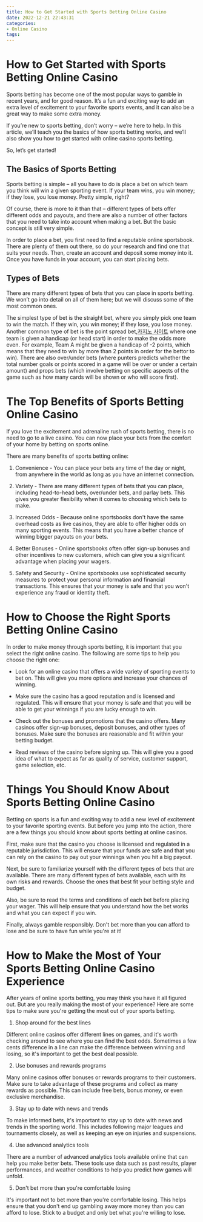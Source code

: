 ```yaml
---
title: How to Get Started with Sports Betting Online Casino
date: 2022-12-21 22:43:31
categories:
- Online Casino
tags:
---
```



#  How to Get Started with Sports Betting Online Casino

Sports betting has become one of the most popular ways to gamble in recent years, and for good reason. It’s a fun and exciting way to add an extra level of excitement to your favorite sports events, and it can also be a great way to make some extra money.

If you’re new to sports betting, don’t worry – we’re here to help. In this article, we’ll teach you the basics of how sports betting works, and we’ll also show you how to get started with online casino sports betting.

So, let’s get started!




## The Basics of Sports Betting

Sports betting is simple – all you have to do is place a bet on which team you think will win a given sporting event. If your team wins, you win money; if they lose, you lose money. Pretty simple, right?

Of course, there is more to it than that – different types of bets offer different odds and payouts, and there are also a number of other factors that you need to take into account when making a bet. But the basic concept is still very simple.

In order to place a bet, you first need to find a reputable online sportsbook. There are plenty of them out there, so do your research and find one that suits your needs. Then, create an account and deposit some money into it. Once you have funds in your account, you can start placing bets.



## Types of Bets

There are many different types of bets that you can place in sports betting. We won’t go into detail on all of them here; but we will discuss some of the most common ones.

The simplest type of bet is the straight bet, where you simply pick one team to win the match. If they win, you win money; if they lose, you lose money. Another common type of bet is the point spread bet,[카지노 사이트](https://choegocasino.com/) where one team is given a handicap (or head start) in order to make the odds more even. For example, Team A might be given a handicap of -2 points, which means that they need to win by more than 2 points in order for the bettor to win). There are also over/under bets (where punters predicts whether the total number goals or points scored in a game will be over or under a certain amount) and props bets (which involve betting on specific aspects of the game such as how many cards will be shown or who will score first).

#  The Top Benefits of Sports Betting Online Casino

If you love the excitement and adrenaline rush of sports betting, there is no need to go to a live casino. You can now place your bets from the comfort of your home by betting on sports online.

There are many benefits of sports betting online:

1. Convenience - You can place your bets any time of the day or night, from anywhere in the world as long as you have an internet connection.

2. Variety - There are many different types of bets that you can place, including head-to-head bets, over/under bets, and parlay bets. This gives you greater flexibility when it comes to choosing which bets to make.

3. Increased Odds - Because online sportsbooks don't have the same overhead costs as live casinos, they are able to offer higher odds on many sporting events. This means that you have a better chance of winning bigger payouts on your bets.

4. Better Bonuses - Online sportsbooks often offer sign-up bonuses and other incentives to new customers, which can give you a significant advantage when placing your wagers.

5. Safety and Security - Online sportsbooks use sophisticated security measures to protect your personal information and financial transactions. This ensures that your money is safe and that you won't experience any fraud or identity theft.

#  How to Choose the Right Sports Betting Online Casino

In order to make money through sports betting, it is important that you select the right online casino. The following are some tips to help you choose the right one:

- Look for an online casino that offers a wide variety of sporting events to bet on. This will give you more options and increase your chances of winning.

- Make sure the casino has a good reputation and is licensed and regulated. This will ensure that your money is safe and that you will be able to get your winnings if you are lucky enough to win.

- Check out the bonuses and promotions that the casino offers. Many casinos offer sign-up bonuses, deposit bonuses, and other types of bonuses. Make sure the bonuses are reasonable and fit within your betting budget.

- Read reviews of the casino before signing up. This will give you a good idea of what to expect as far as quality of service, customer support, game selection, etc.

#  Things You Should Know About Sports Betting Online Casino

Betting on sports is a fun and exciting way to add a new level of excitement to your favorite sporting events. But before you jump into the action, there are a few things you should know about sports betting at online casinos.

First, make sure that the casino you choose is licensed and regulated in a reputable jurisdiction. This will ensure that your funds are safe and that you can rely on the casino to pay out your winnings when you hit a big payout.

Next, be sure to familiarize yourself with the different types of bets that are available. There are many different types of bets available, each with its own risks and rewards. Choose the ones that best fit your betting style and budget.

Also, be sure to read the terms and conditions of each bet before placing your wager. This will help ensure that you understand how the bet works and what you can expect if you win.

Finally, always gamble responsibly. Don't bet more than you can afford to lose and be sure to have fun while you're at it!

#  How to Make the Most of Your Sports Betting Online Casino Experience

After years of online sports betting, you may think you have it all figured out. But are you really making the most of your experience? Here are some tips to make sure you're getting the most out of your sports betting.

1. Shop around for the best lines

Different online casinos offer different lines on games, and it's worth checking around to see where you can find the best odds. Sometimes a few cents difference in a line can make the difference between winning and losing, so it's important to get the best deal possible.

2. Use bonuses and rewards programs

Many online casinos offer bonuses or rewards programs to their customers. Make sure to take advantage of these programs and collect as many rewards as possible. This can include free bets, bonus money, or even exclusive merchandise.

3. Stay up to date with news and trends

To make informed bets, it's important to stay up to date with news and trends in the sporting world. This includes following major leagues and tournaments closely, as well as keeping an eye on injuries and suspensions.

4. Use advanced analytics tools

There are a number of advanced analytics tools available online that can help you make better bets. These tools use data such as past results, player performances, and weather conditions to help you predict how games will unfold.

5. Don't bet more than you're comfortable losing

It's important not to bet more than you're comfortable losing. This helps ensure that you don't end up gambling away more money than you can afford to lose. Stick to a budget and only bet what you're willing to lose.